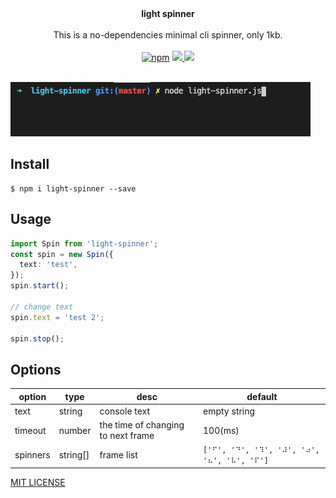 <p align="center">
  <br/>
  <br/>
  <b>light spinner</b>
  <br />
  <br />
  <span>This is a no-dependencies minimal cli spinner, only 1kb.</span>
  <br />
  <br />
  <span>
    <a href="https://www.npmjs.org/package/light-spinner"><img src="https://img.shields.io/npm/v/light-spinner.svg?style=flat" alt="npm"></a> 
    <a href="./LICENSE" alt="GitHub license">
      <img src="https://img.shields.io/badge/license-MIT-blue.svg" />
    </a>
    <a href="https://github.com/echosoar/light-spinner/actions?query=workflow%3A%22Node.js+CI%22" alt="Node.js CI">
      <img src="https://img.shields.io/badge/Node.js%20CI-passing-brightgreen" />
    </a>
  </span>
  <br />
  <br/>
</p>


![effect](https://raw.githubusercontent.com/echosoar/light-spinner/master/light-spinner-demo.gif)
## Install
```shell
$ npm i light-spinner --save
```
## Usage
```ts
import Spin from 'light-spinner';
const spin = new Spin({
  text: 'test',
});
spin.start();

// change text
spin.text = 'test 2';

spin.stop();
```

## Options
| option | type | desc | default |
| --- | --- | --- | --- |
| text | string | console text | empty string |
| timeout | number | the time of changing to next frame | 100(ms) |
| spinners | string[] | frame list | `['⠋', '⠙', '⠹', '⠼', '⠴', '⠦', '⠧', '⠏']` |


[MIT LICENSE](./LICENSE)